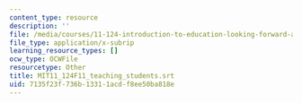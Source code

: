 ```yaml
---
content_type: resource
description: ''
file: /media/courses/11-124-introduction-to-education-looking-forward-and-looking-back-on-education-fall-2011/7135f23f736b13311acdf8ee50ba818e_MIT11_124F11_teaching_students.srt
file_type: application/x-subrip
learning_resource_types: []
ocw_type: OCWFile
resourcetype: Other
title: MIT11_124F11_teaching_students.srt
uid: 7135f23f-736b-1331-1acd-f8ee50ba818e
---
```

